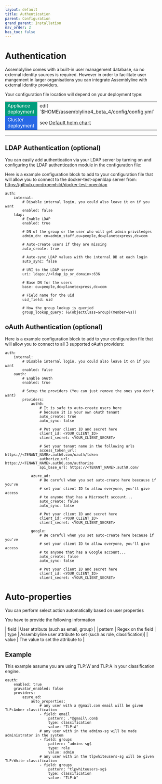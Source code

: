 ```yaml
---
layout: default
title: Authentication
parent: Configuration
grand_parent: Installation
nav_order: 2
has_toc: false
---
```


# Authentication

Assemblyline comes with a built-in user management database, so no external identity sources is required. 
However in order to facilitate user mangement in larger organisations you can integrate Assemblyline with external identity providers.

Your configuration file location will depend on your deployment type:

<table>
<tr>
<td style="background-color:#009c7b"><text style="color:white;">Appliance deployment</text></td>
<td> edit `$HOME/assemblyline4_beta_4/config/config.yml` </td>
</tr>
<tr>
<td style="background-color:#2869e6"><text style="color:white;">Cluster deployment</text></td>
<td> see <a href="https://github.com/CybercentreCanada/assemblyline-helm-chart/blob/master/assemblyline/values.yaml"> Default helm chart</a> </td>
</tr>
</table>

<hr>

## LDAP Authentication (optional)

You can easily add authentication via your LDAP server by turning on and configuring the LDAP authentication module in the configuration file:

Here is a example configuration block to add to your configuration file that will allow you to connect to the docker-test-openldap server from: https://github.com/rroemhild/docker-test-openldap

    auth:
        internal:
            # Disable internal login, you could also leave it on if you want
            enabled: false
        ldap:
            # Enable LDAP
            enabled: true

            # DN of the group or the user who will get admin priviledges
            admin_dn: cn=admin_staff,ou=people,dc=planetexpress,dc=com
            
            # Auto-create users if they are missing
            auto_create: true
            
            # Auto-sync LDAP values with the internal DB at each login
            auto_sync: false
            
            # URI to the LDAP server
            uri: ldaps://<ldap_ip_or_domain>:636
            
            # Base DN for the users
            base: ou=people,dc=planetexpress,dc=com
            
            # Field name for the uid
            uid_field: uid
            
            # How the group lookup is queried
            group_lookup_query: (&(objectClass=Group)(member=%s))
  
## oAuth Authentication (optional)

Here is a example configuration block to add to your configuration file that will allow you to connect to all 3 supported oAuth providers:

    auth:
        internal:
            # Disable internal login, you could also leave it on if you want
            enabled: false
        oauth:
            # Enable oAuth
            enabled: true

            # Setup the providers (You can just remove the ones you don't want)
            providers: 
                auth0:
                    # It is safe to auto-create users here 
                    # because it is your own oAuth tenant
                    auto_create: true
                    auto_sync: false

                    # Put your client ID and secret here
                    client_id: <YOUR_CLIENT_ID>
                    client_secret: <YOUR_CLIENT_SECRET>
                    
                    # Set your tenant name in the following urls
                    access_token_url: https://<TENANT_NAME>.auth0.com/oauth/token
                    authorize_url: https://<TENANT_NAME>.auth0.com/authorize
                    api_base_url: https://<TENANT_NAME>.auth0.com/
                
                azure_ad:
                    # Be careful when you set auto-create here beecause if you've
                    # set your client ID to allow everyone, you'll give access
                    # to anyone that has a Microsoft account...
                    auto_create: false
                    auto_sync: false

                    # Put your client ID and secret here 
                    client_id: <YOUR_CLIENT_ID>
                    client_secret: <YOUR_CLIENT_SECRET>

                google:
                    # Be careful when you set auto-create here because if you've
                    # set your client ID to allow everyone, you'll give access
                    # to anyone that has a Google account...
                    auto_create: false
                    auto_sync: false

                    # Put your client ID and secret here 
                    client_id: <YOUR_CLIENT_ID>
                    client_secret: <YOUR_CLIENT_SECRET>

# Auto-properties

You can perform select action automatically based on user properties

You have to provide the following information

| field | User attribute (such as email, group) |
| pattern | Regex on the field |
| type | Assemblyline user attribute to set (such as role, classification)|
| value | The value to set the attribute to |

## Example

This example assume you are using TLP:W and TLP:A in your classification engine.

    oauth:
        enabled: true
        gravatar_enabled: false
        providers:
            azure_ad:
                auto_properties:
                    # any user with a @gmail.com email will be given TLP:Amber classification
                    - field: email
                        pattern: .*@gmail\.com$
                        type: classification
                        value: "TLP:A"
                    # any user with in the admins-sg will be made administrator in the system
                    - field: groups
                        pattern: ^admins-sg$
                        type: role
                        value: admin
                    # any user with in the tlpwhiteusers-sg will be given TLP:White classification
                    - field: groups
                        pattern: ^tlpwhiteusers-sg$
                        type: classification
                        value: "TLP:W"